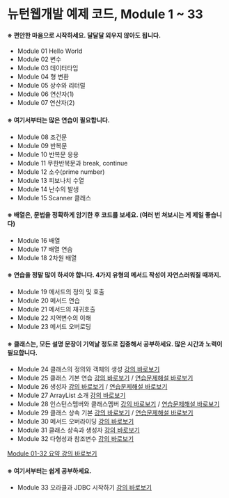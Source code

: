 # 뉴턴웹개발 예제 코드, Module 1 ~ 33

#### ※ 편안한 마음으로 시작하세요. 달달달 외우지 않아도 됩니다.

- Module 01 Hello World
- Module 02 변수
- Module 03 데이터타입
- Module 04 형 변환
- Module 05 상수와 리터럴
- Module 06 연산자(1)
- Module 07 연산자(2)

#### ※ 여기서부터는 많은 연습이 필요합니다.

- Module 08 조건문
- Module 09 반복문
- Module 10 반복문 응용
- Module 11 무한반복문과 break, continue
- Module 12 소수(prime number)
- Module 13 피보나치 수열
- Module 14 난수의 발생
- Module 15 Scanner 클래스

#### ※ 배열은, 문법을 정확하게 암기한 후 코드를 보세요. (여러 번 쳐보시는 게 제일 좋습니다)

- Module 16 배열
- Module 17 배열 연습
- Module 18 2차원 배열

#### ※ 연습을 정말 많이 하셔야 합니다. 4가지 유형의 메서드 작성이 자연스러워질 때까지.

- Module 19 메서드의 정의 및 호출
- Module 20 메서드 연습
- Module 21 메서드의 재귀호출
- Module 22 지역변수의 이해
- Module 23 메서드 오버로딩

#### ※ 클래스는, 모든 설명 문장이 기억날 정도로 집중해서 공부하세요. 많은 시간과 노력이 필요합니다.

- Module 24 클래스의 정의와 객체의 생성 [강의 바로보기](https://www.youtube.com/watch?v=k0xZxffhvAg)
- Module 25 클래스 기본 연습 [강의 바로보기](https://www.youtube.com/watch?v=Sxh5gC6BQh0) / [연습문제해설 바로보기](https://www.youtube.com/watch?v=j5ssE-maSco)
- Module 26 생성자 [강의 바로보기](https://www.youtube.com/watch?v=Zwy8T05jbjI) / [연습문제해설 바로보기](https://www.youtube.com/watch?v=o9nOvZLTWwg)
- Module 27 ArrayList 소개 [강의 바로보기](https://www.youtube.com/watch?v=EIfxy4d79yw)
- Module 28 인스턴스멤버와 클래스멤버 [강의 바로보기](https://www.youtube.com/watch?v=1rW-cCpjipw) / [연습문제해설 바로보기](https://www.youtube.com/watch?v=Uyi0lyIL09s)
- Module 29 클래스 상속 기본 [강의 바로보기](https://www.youtube.com/watch?v=qATnqvmMto4) / [연습문제해설 바로보기](https://www.youtube.com/watch?v=vEje5IlO4js)
- Module 30 메서드 오버라이딩 [강의 바로보기](https://www.youtube.com/watch?v=Zu1VPLRs--c)
- Module 31 클래스 상속과 생성자 [강의 바로보기](https://www.youtube.com/watch?v=QhQWREEMEK8)
- Module 32 다형성과 참조변수 [강의 바로보기](https://www.youtube.com/watch?v=NrNdOVfuMsM)

[Module 01-32 요약 강의 바로보기](https://www.youtube.com/watch?v=RNF_aXsj21s)

#### ※ 여기서부터는 쉽게 공부하세요.

- Module 33 오라클과 JDBC 시작하기 [강의 바로보기](https://www.youtube.com/watch?v=WLISf1gBTns)
